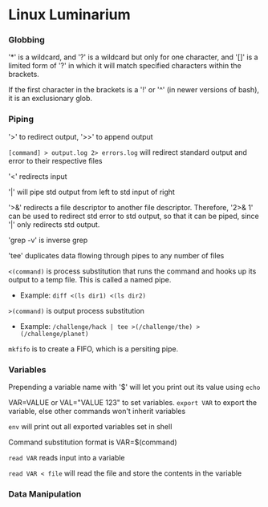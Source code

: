 
# Linux Luminarium

### Globbing

'*' is a wildcard, and '?' is a wildcard but only for one character, and '[]' is a limited form of '?' in which it will match specified characters within the brackets. 

If the first character in the brackets is a '!' or '^' (in newer versions of bash), it is an exclusionary glob.

### Piping

'>' to redirect output, '>>' to append output

``` [command] > output.log 2> errors.log ``` will redirect standard output and error to their respective files

'<' redirects input

'|' will pipe std output from left to std input of right

'>&' redirects a file descriptor to another file descriptor. Therefore, '2>& 1' can be used to redirect std error to std output, so that it can be piped, since '|' only redirects std output.

'grep -v' is inverse grep

'tee' duplicates data flowing through pipes to any number of files 

``` <(command) ``` is process substitution that runs the command and hooks up its output to a temp file. This is called a named pipe. 

- Example: ``` diff <(ls dir1) <(ls dir2) ```

``` >(command) ``` is output process substitution

- Example: ``` /challenge/hack | tee >(/challenge/the) >(/challenge/planet) ```

``` mkfifo ``` is to create a FIFO, which is a persiting pipe.

### Variables 

Prepending a variable name with '$' will let you print out its value using ``` echo ```

VAR=VALUE or VAL="VALUE 123" to set variables. ``` export VAR ``` to export the variable, else other commands won't inherit variables

``` env ``` will print out all exported variables set in shell 

Command substitution format is VAR=$(command)

``` read VAR ``` reads input into a variable

``` read VAR < file ``` will read the file and store the contents in the variable

### Data Manipulation

 

